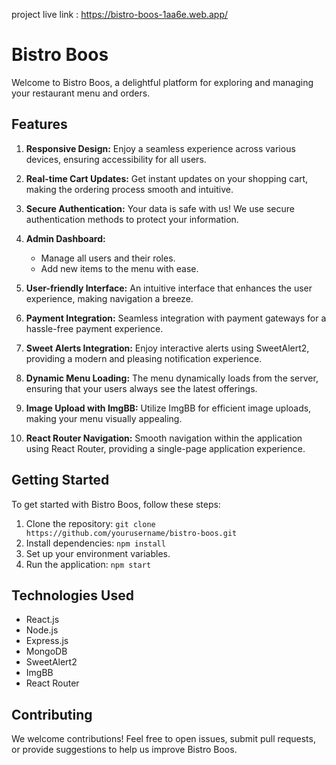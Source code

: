 project live link :  https://bistro-boos-1aa6e.web.app/
# Bistro Boos

Welcome to Bistro Boos, a delightful platform for exploring and managing your restaurant menu and orders.

## Features

1. **Responsive Design:** Enjoy a seamless experience across various devices, ensuring accessibility for all users.

2. **Real-time Cart Updates:** Get instant updates on your shopping cart, making the ordering process smooth and intuitive.

3. **Secure Authentication:** Your data is safe with us! We use secure authentication methods to protect your information.

4. **Admin Dashboard:**
    - Manage all users and their roles.
    - Add new items to the menu with ease.

5. **User-friendly Interface:** An intuitive interface that enhances the user experience, making navigation a breeze.

6. **Payment Integration:** Seamless integration with payment gateways for a hassle-free payment experience.

7. **Sweet Alerts Integration:** Enjoy interactive alerts using SweetAlert2, providing a modern and pleasing notification experience.

8. **Dynamic Menu Loading:** The menu dynamically loads from the server, ensuring that your users always see the latest offerings.

9. **Image Upload with ImgBB:** Utilize ImgBB for efficient image uploads, making your menu visually appealing.

10. **React Router Navigation:** Smooth navigation within the application using React Router, providing a single-page application experience.

## Getting Started

To get started with Bistro Boos, follow these steps:

1. Clone the repository: `git clone https://github.com/yourusername/bistro-boos.git`
2. Install dependencies: `npm install`
3. Set up your environment variables.
4. Run the application: `npm start`

## Technologies Used

- React.js
- Node.js
- Express.js
- MongoDB
- SweetAlert2
- ImgBB
- React Router

## Contributing

We welcome contributions! Feel free to open issues, submit pull requests, or provide suggestions to help us improve Bistro Boos.

 

